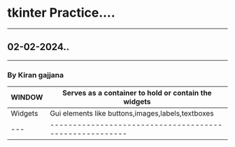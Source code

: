# tkinter Practice....
---
## 02-02-2024..
---
### By Kiran gajjana
|WINDOW|Serves as a container to hold or contain the widgets|
|---|-------------------------------------------------------|
|Widgets|Gui elements like buttons,images,labels,textboxes  |
|---|-------------------------------------------------------|